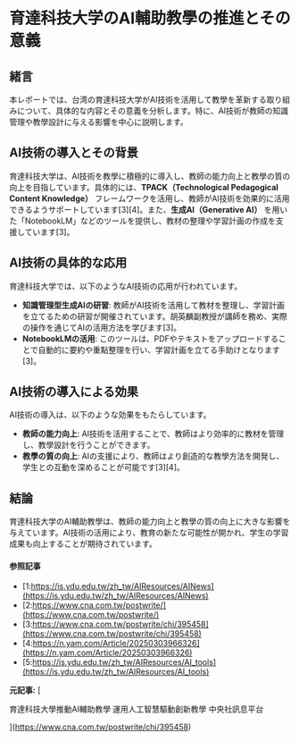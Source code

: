 # 育達科技大学のAI輔助教學の推進とその意義

## 緒言

本レポートでは、台湾の育達科技大学がAI技術を活用して教學を革新する取り組みについて、具体的な内容とその意義を分析します。特に、AI技術が教師の知識管理や教學設計に与える影響を中心に説明します。

## AI技術の導入とその背景

育達科技大学は、AI技術を教學に積極的に導入し、教師の能力向上と教學の質の向上を目指しています。具体的には、**TPACK（Technological Pedagogical Content Knowledge）** フレームワークを活用し、教師がAI技術を効果的に活用できるようサポートしています[3][4]。また、**生成AI（Generative AI）** を用いた「NotebookLM」などのツールを提供し、教材の整理や学習計画の作成を支援しています[3]。

## AI技術の具体的な応用

育達科技大学では、以下のようなAI技術の応用が行われています。

- **知識管理型生成AIの研習**: 教師がAI技術を活用して教材を整理し、学習計画を立てるための研習が開催されています。胡英麟副教授が講師を務め、実際の操作を通じてAIの活用方法を学びます[3]。
- **NotebookLMの活用**: このツールは、PDFやテキストをアップロードすることで自動的に要約や重點整理を行い、学習計画を立てる手助けとなります[3]。

## AI技術の導入による効果

AI技術の導入は、以下のような効果をもたらしています。

- **教師の能力向上**: AI技術を活用することで、教師はより効率的に教材を管理し、教學設計を行うことができます。
- **教學の質の向上**: AIの支援により、教師はより創造的な教學方法を開発し、学生との互動を深めることが可能です[3][4]。

## 結論

育達科技大学のAI輔助教學は、教師の能力向上と教學の質の向上に大きな影響を与えています。AI技術の活用により、教育の新たな可能性が開かれ、学生の学習成果も向上することが期待されています。

#### 参照記事
- [1:https://is.ydu.edu.tw/zh_tw/AIResources/AINews](https://is.ydu.edu.tw/zh_tw/AIResources/AINews)
- [2:https://www.cna.com.tw/postwrite/](https://www.cna.com.tw/postwrite/)
- [3:https://www.cna.com.tw/postwrite/chi/395458](https://www.cna.com.tw/postwrite/chi/395458)
- [4:https://n.yam.com/Article/20250303966326](https://n.yam.com/Article/20250303966326)
- [5:https://is.ydu.edu.tw/zh_tw/AIResources/AI_tools](https://is.ydu.edu.tw/zh_tw/AIResources/AI_tools)


**元記事:** [
 育達科技大學推動AI輔助教學 運用人工智慧驅動創新教學 中央社訊息平台
](https://www.cna.com.tw/postwrite/chi/395458)